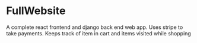 # FullWebsite
A complete react frontend and django back end web app. Uses stripe to take payments. Keeps track of item in cart and items visited while shopping 
